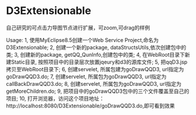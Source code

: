 # D3Extensionable
自己研究的可点击力导图节点进行扩展，可zoom,可drag的样例

Usage:
1, 使用MyEclipse8.5创建一个Web Service Project,命名为 D3Extensionable;
2, 创建一个新的package, dataStructsUtils,依次创建包中的类;
3, 创建新的package, getQQ_QunInfo,创建包中的类;
4, 在WebRoot目录下新建Static目录, 按照项目中的目录层次放置jqeury和d3的源库文件;
5, 把qqD3.jsp拷贝至WebRoot目录下;
6, 创建servelet, 所属包建为goDrawQQD3, url指定为goDrawQQD3.do;
7, 创建servelet, 所属包为goDrawQQD3, url指定为callBackDrawQQD3.do;
8, 创建servelet, 所属包为goDrawQQD3, url指定为getMoreChildren.do;
9, 把项目中的goDrawQQD3包中的三个文件覆盖至自己的项目;
10, 打开浏览器，访问这个项目地址：http://localhost:8080/D3Extensionable/goDrawQQD3.do,即可看到效果
